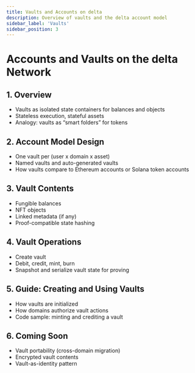 ```yaml
---
title: Vaults and Accounts on delta
description: Overview of vaults and the delta account model
sidebar_label: 'Vaults'
sidebar_position: 3
---
```


# Accounts and Vaults on the delta Network

## 1. Overview
- Vaults as isolated state containers for balances and objects
- Stateless execution, stateful assets
- Analogy: vaults as “smart folders” for tokens

## 2. Account Model Design
- One vault per (user x domain x asset)
- Named vaults and auto-generated vaults
- How vaults compare to Ethereum accounts or Solana token accounts

## 3. Vault Contents
- Fungible balances
- NFT objects
- Linked metadata (if any)
- Proof-compatible state hashing

## 4. Vault Operations
- Create vault
- Debit, credit, mint, burn
- Snapshot and serialize vault state for proving

## 5. Guide: Creating and Using Vaults
- How vaults are initialized
- How domains authorize vault actions
- Code sample: minting and crediting a vault

## 6. Coming Soon
- Vault portability (cross-domain migration)
- Encrypted vault contents
- Vault-as-identity pattern